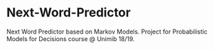 # Next-Word-Predictor
Next Word Predictor based on Markov Models. Project for Probabilistic Models for Decisions course @ Unimib 18/19.
